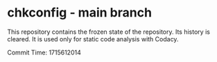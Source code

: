 # chkconfig - main branch

This repository contains the frozen state of the repository.
Its history is cleared. It is used only for static code
analysis with Codacy.

Commit Time: 1715612014